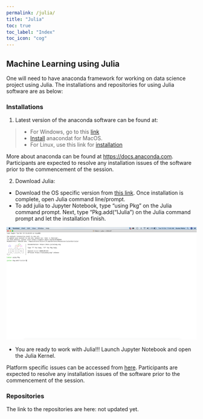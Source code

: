 ```yaml
---
permalink: /julia/
title: "Julia"
toc: true
toc_label: "Index"
toc_icon: "cog"
---
```


## Machine Learning using Julia
One will need to have anaconda framework  for working on data science project using Julia. The installations and repositories for using Julia software are as below:

### Installations

1. Latest version of the anaconda software can be found at: 

> * For Windows, go to this [link](https://docs.anaconda.com/anaconda/install/windows.html) 
> * [Install](https://docs.anaconda.com/anaconda/install/mac-os ) anacondat for MacOS.
> * For Linux, use this link for [installation](https://docs.anaconda.com/anaconda/install/linux) 

More about anaconda can be found at https://docs.anaconda.com. 
Participants are expected to resolve any installation issues of the software prior to the commencement of the session.

2. Download Julia:

* Download the OS specific version from [this link](https://julialang.org/downloads/). Once installation is complete, open Julia command line/prompt. 
* To add julia to Jupyter Notebook, type “using Pkg” on the Julia command prompt. Next, type “Pkg.add(“IJulia”) on the Julia command prompt and let the installation finish.

![image](/assets/images/Julia_Add.png)

* You are ready to work with Julia!!! Launch Jupyter Notebook and open the Julia Kernel.

Platform specific issues can be accessed from [here](https://julialang.org/downloads/platform/). Participants are expected to resolve any installation issues of the software prior to the commencement of the session.

### Repositories
The link to the repositories are here: not updated yet.
